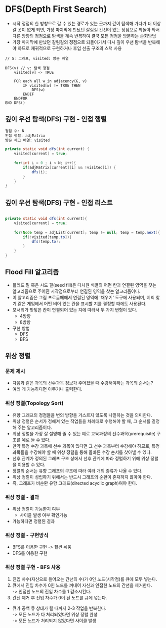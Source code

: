 # DFS(Depth First Search)

- 시작 정점의 한 방향으로 갈 수 있는 경로가 있는 곳까지 깊이 탐색해 가다가 더 이상 갈 곳이 없게 되면, 
  가장 마지막에 만났던 갈림길 간선이 있는 정점으로 되돌아 와서 다른 방향의 정점으로 탐색을 계속 반복하여 
  결국 모든 정점을 방문하는 순회방법
- 가장 마지막에 만났던 갈림길의 정점으로 되돌아가서 다시 깊이 우선 탐색을 반복해야 하므로 재귀적으로 구현하거나 후입 선출 구조의 스택 사용

```
// G: 그래프, visited: 방문 배열

DFS(v) // v: 탐색 정점
    visited[v] <- TRUE
    
    FOR each all w in adjacency(G, v)
        IF visited[w] != TRUE THEN
            DFS(w)
        ENDIF
    ENDFOR
END DFS()
```

## 깊이 우선 탐색(DFS) 구현 - 인접 행렬

```java
정점 수: N
인접 행렬: adjMatrix
방문 체크 배열: visited

private static void dfs(int current) {
    visited[current] = true;
    
    for(int i = 0 ; i < N; i++){
        if(adjMatrix[current][i] && !visited[i]) {
            dfs(i);
        }
    }
}

```

## 깊이 우선 탐색(DFS) 구현 - 인접 리스트
```java

private static void dfs(int current){
    visited[current] = true;
    
    for(Node temp = adjList[current]; temp != null; temp = temp.next){
        if(!visited[temp.to]){
            dfs(temp.to);
        }
    }
}
```

## Flood Fill 알고리즘
- 플러드 필 혹은 시드 필(seed fill)은 다차원 배열의 어떤 칸과 연결된 영역을 찾는 알고리즘으로 주어진 시작점으로부터 
  연결된 영역을 찾는 알고리즘이다.
- 이 알고리즘은 그림 프로글매에서 연결된 영역에 '채우기' 도구에 사용되며, 지뢰 찾기 같은 게임에서 어떤 비어 있는 칸을
표시할 지를 결정할 때에도 사용된다. 
- 모서리가 맞닿은 칸이 연결되어 있는 지에 따라서 두 가지 변형이 있다.
    - 4방향
    - 8방향
- 구현 방법
    - DFS
    - BFS
    

## 위상 정렬
### 문제 제시
- 다음과 같은 과목의 선수과목 정보가 주어졌을 때 수강해야하는 과목의 순서는?
- 여러 개 가능하다면 아무거나 출력한다.

### 위상 정렬(Topology Sort)
- 유향 그래프의 정점들을 변의 방향을 거스르지 않도록 나열하는 것을 의미한다.
- 위상 정렬은 순서가 정해져 있는 작업들을 차례대로 수행해야 할 때, 그 순서를 결정해 주는 알고리즘이다.
- 위상 정렬을 가장 잘 설명해 줄 수 있는 예로 교육과정의 선수과목(prerequisite) 구조를 예로 들 수 있다.
- 만약 특정 수강 과목에 선수 과목이 있다면 그 선수 과목부터 수강해야 하므로, 특정 과목들을 수강해야 할 때 위상 정렬을 통해
올바른 수강 순서를 찾아낼 수 있다.
- 선후 관계가 정의된 그래프 구조 상에서 선후 관계에 따라 정렬하기 위해 위상 정렬을 이용할 수 있다.
- 정렬의 순서는 유향 그래프의 구조에 따라 여러 개의 종류가 나올 수 있다.
- 위상 정렬이 성립하기 위해서는 반드시 그래프의 순환이 존재하지 않아야 한다.
- 즉, 그래프가 비순환 유향 그래프(directed acyclic graph)여야 한다.

### 위상 정렬 - 결과
- 위상 정렬이 가능한지 여부
    - 사이클 발생 여부 확인가능
- 가능하다면 정렬된 결과

### 위상 정렬 - 구현방식
- BFS를 이용한 구현 -> 훨씬 쉬움
- DFS를 이용한 구현

### 위상 정렬 구현 - BFS 사용
1. 진입 차수(자신으로 들어오는 간선의 수)가 0인 노드(시작점)를 큐에 모두 넣는다.
2. 큐에서 진입 차수가 0인 노드를 꺼내어 자신과 인접한 노드의 간선을 제거한다.  
    -> 인접한 노드의 진입 차수를 1 감소시킨다.
3. 간선 제거 후 진입 차수가 0이 된 노드를 큐에 넣는다.   

- 큐가 공백 큐 상태가 될 때까지 2-3 작업을 반복한다.  
    -> 모든 노드가 다 처리되었다면 위상 정렬 완성  
    -> 모든 노드가 처리되지 않았다면 사이클 발생


